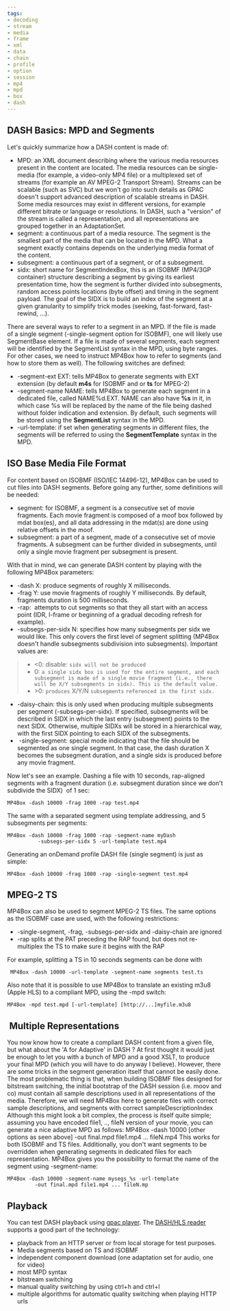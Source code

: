 ```yaml
---
tags:
- decoding
- stream
- media
- frame
- xml
- data
- chain
- profile
- option
- session
- mp4
- mpd
- box
- dash
---
```


## DASH Basics: MPD and Segments

Let's quickly summarize how a DASH content is made of:

*   MPD: an XML document describing where the various media resources present in the content are located. The media resources can be single-media (for example, a video-only MP4 file) or a multiplexed set of streams (for example an AV MPEG-2 Transport Stream). Streams can be scalable (such as SVC) but we won't go into such details as GPAC doesn't support advanced description of scalable streams in DASH. Some media resources may exist in different versions, for example different bitrate or language or resolutions. In DASH, such a "version" of the stream is called a representation, and all representations are grouped together in an AdaptationSet.
*   segment: a continuous part of a media resource. The segment is the smallest part of the media that can be located in the MPD. What a segment exactly contains depends on the underlying media format of the content.
*   subsegment: a continuous part of a segment, or of a subsegment.
*   sidx: short name for SegmentIndexBox, this is an ISOBMF (MP4/3GP container) structure describing a segment by giving its earliest presentation time, how the segment is further divided into subsegments, random access points locations (byte offset) and timing in the segment payload. The goal of the SIDX is to build an index of the segment at a given granularity to simplify trick modes (seeking, fast-forward, fast-rewind, ...).

There are several ways to refer to a segment in an MPD. If the file is made of a single segment (-single-segment option for ISOBMF), one will likely use SegmentBase element. If a file is made of several segments, each segment will be identified by the SegmentList syntax in the MPD, using byte ranges. For other cases, we need to instruct MP4Box how to refer to segments (and how to store them as well). The following switches are defined:

*   \-segment-ext EXT: tells MP4Box to generate segments with EXT extension (by default **m4s** for ISOBMF and or **ts** for MPEG-2)
*   \-segment-name NAME: tells MP4Box to generate each segment in a dedicated file, called NAME%d.EXT. NAME can also have **%s** in it, in which case %s will be replaced by the name of the file being dashed without folder indication and extension. By default, such segments will be stored using the **SegmentList** syntax in the MPD.
*   \-url-template: if set when generating segments in different files, the segments will be referred to using the **SegmentTemplate** syntax in the MPD.

## ISO Base Media File Format

For content based on ISOBMF (ISO/IEC 14496-12), MP4Box can be used to cut files into DASH segments. Before going any further, some definitions will be needed:

*   segment: for ISOBMF, a segment is a consecutive set of movie fragments. Each movie fragment is composed of a moof box followed by mdat box(es), and all data addressing in the mdat(s) are done using relative offsets in the moof.
*   subsegment: a part of a segment, made of a consecutive set of movie fragments. A subsegment can be further divided in subsegments, until only a single movie fragment per subsegment is present.

With that in mind, we can generate DASH content by playing with the following MP4Box parameters:

*   \-dash X: produce segments of roughly X milliseconds.
*   \-frag Y: use movie fragments of roughly Y milliseconds. By default, fragments duration is 500 milliseconds.
*   \-rap:  attempts to cut segments so that they all start with an access point (IDR, I-frame or beginning of a gradual decoding refresh for example).
*   \-subsegs-per-sidx N: specifies how many subsegments per sidx we would like. This only covers the first level of segment splitting (MP4Box doesn't handle subsegments subdivision into subsegments). Important values are:

> *   <0: disable: `sidx will not be produced`
> *   0: `a single sidx box is used for the entire segment, and each subsegment is made of a single movie fragment (i.e., there will be X/Y subsegments in sidx). This is the default value.`
> *   \>0: `produces` X/Y/N `subsegments` `referenced in the first sidx.`

*   \-daisy-chain: this is only used when producing multiple subsegments per segment (-subsegs-per-sidx). If specified, subsegments will be described in SIDX in which the last entry (subsegment) points to the next SIDX. Otherwise, multiple SIDXs will be stored in a hierarchical way, with the first SIDX pointing to each SIDX of the subsegments.
*    -single-segment: special mode indicating that the file should be segmented as one single segment. In that case, the dash duration X becomes the subsegment duration, and a single sidx is produced before any movie fragment.

Now let's see an example. Dashing a file with 10 seconds, rap-aligned segments with a fragment duration (i.e. subsegment duration since we don't subdivide the SIDX)  of 1 sec:

```
MP4Box -dash 10000 -frag 1000 -rap test.mp4
```

The same with a separated segment using template addressing, and 5 subsegments per segments:

```
MP4Box -dash 10000 -frag 1000 -rap -segment-name myDash
          -subsegs-per-sidx 5 -url-template test.mp4
```

Generating an onDemand profile DASH file (single segment) is just as simple:

```
MP4Box -dash 10000 -frag 1000 -rap -single-segment test.mp4
```

## MPEG-2 TS

MP4Box can also be used to segment MPEG-2 TS files. The same options as the ISOBMF case are used, with the following restrictions:

*   \-single-segment, -frag, -subsegs-per-sidx and -daisy-chain are ignored
*   \-rap splits at the PAT preceding the RAP found, but does not re-multiplex the TS to make sure it begins with the RAP

For example, splitting a TS in 10 seconds segments can be done with

```
 MP4Box -dash 10000 -url-template -segment-name segments test.ts
```

Also note that it is possible to use MP4Box to translate an existing m3u8 (Apple HLS) to a compliant MPD, using the -mpd switch:

```
MP4Box -mpd test.mpd [-url-template] [http://...]myfile.m3u8
```

##  Multiple Representations

You now know how to create a compliant DASH content from a given file, but what about the 'A for Adaptive' in DASH ? At first thought it would just be enough to let you with a bunch of MPD and a good XSLT, to produce your final MPD (which you will have to do anyway I believe). However, there are some tricks in the segment generation itself that cannot be easily done. The most problematic thing is that, when building ISOBMF files designed for bitstream switching, the initial bootstrap of the DASH session (i.e. moov and co) must contain all sample descriptions used in all representations of the media. Therefore, we will need MP4Box here to generate files with correct sample descriptions, and segments with correct sampleDescriptionIndex Although this might look a bit complex, the process is itself quite simple; assuming you have encoded file1, .., fileN version of your movie, you can generate a nice adaptive MPD as follows: MP4Box -dash 10000 \[other options as seen above\] -out final.mpd file1.mp4 ... fileN.mp4 This works for both ISOBMF and TS files. Additionally, you don't want segments to be overridden when generating segments in dedicated files for each representation. MP4Box gives you the possibility to format the name of the segment using -segment-name:

```
MP4Box -dash 10000 -segment-name mysegs_%s -url-template
         -out final.mpd file1.mp4 ... fileN.mp
```

## Playback

You can test DASH playback using [gpac player](player). The [DASH/HLS reader](dashin) supports a good part of the technology:

*   playback from an HTTP server or from local storage for test purposes.
*   Media segments based on TS and ISOBMF
*   independent component download (one adaptation set for audio, one for video)
*   most MPD syntax
*   bitstream switching
*   manual quality switching by using ctrl+h and ctrl+l
*   multiple algorithms for automatic quality switching when playing HTTP urls

